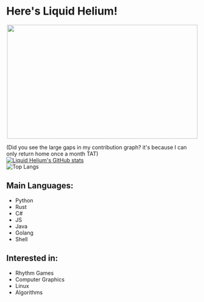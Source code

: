 # Here's Liquid Helium!  
<div align="center"> <img src="https://github.com/liquidhelium/liquidhelium/assets/59129152/79a1605e-9596-462f-8c9c-c9a99eaa086b" width = 500 height = 300 /> </div>  

(Did you see the large gaps in my contribution graph? it's because I can only return home once a month TAT)  
[![Liquid Helium's GitHub stats](https://github-readme-stats.vercel.app/api?username=liquidhelium)](https://github.com/anuraghazra/github-readme-stats)  
![Top Langs](https://github-readme-stats.vercel.app/api/top-langs/?username=liquidhelium&layout=compact)
## Main Languages:
- Python 
- Rust
- C#
- JS
- Java
- Golang
- Shell  

## Interested in:  
- Rhythm Games
- Computer Graphics
- Linux
- Algorithms
